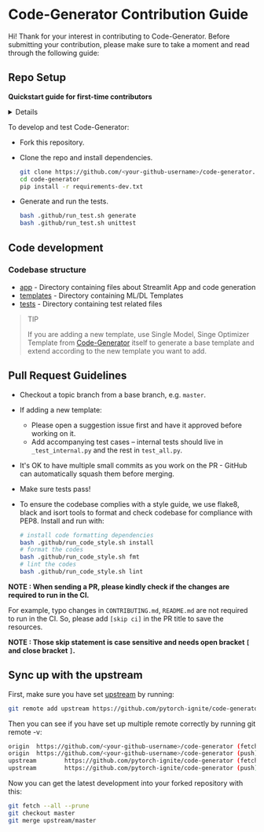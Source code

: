 # Code-Generator Contribution Guide

Hi! Thank for your interest in contributing to Code-Generator.
Before submitting your contribution, please make sure to take a moment and read through the following guide:

## Repo Setup

**Quickstart guide for first-time contributors**

<details>

- Install [miniconda](https://docs.conda.io/projects/continuumio-conda/en/latest/user-guide/install/index.html) for your system.

- Create an isolated conda environment for Code-Generator:

  ```sh
  conda create -n code-generator-dev python=3.8
  ```

- Activate the newly created environment:

  ```sh
  conda activate code-generator-dev
  ```

- When developing please take care of preserving `.gitignore` file and make use of `.git/info/exclude` to exclude custom files like: `.idea`, `.vscode` etc.

- Please refer to [github first contributions guidelines](https://github.com/firstcontributions/first-contributions) and don't hesitate to ask the pytorch-ignite community in case of any doubt.

</details>

To develop and test Code-Generator:

- Fork this repository.

- Clone the repo and install dependencies.

  ```sh
  git clone https://github.com/<your-github-username>/code-generator.git
  cd code-generator
  pip install -r requirements-dev.txt
  ```

- Generate and run the tests.
  ```sh
  bash .github/run_test.sh generate
  bash .github/run_test.sh unittest
  ```

## Code development

### Codebase structure

- [app](https://github.com/pytorch-ignite/code-generator/tree/master/app) - Directory containing files about Streamlit App and code generation
- [templates](https://github.com/pytorch-ignite/code-generator/tree/master/templates) - Directory containing ML/DL Templates
- [tests](https://github.com/pytorch-ignite/code-generator/tree/master/tests) - Directory containing test related files

> TIP
>
> If you are adding a new template, use Single Model, Singe Optimizer Template from
> [Code-Generator](https://share.streamlit.io/pytorch-ignite/code-generator) itself
> to generate a base template and extend according to the new template you want to add.

## Pull Request Guidelines

- Checkout a topic branch from a base branch, e.g. `master`.

- If adding a new template:

  - Please open a suggestion issue first and have it approved before working on it.
  - Add accompanying test cases – internal tests should live in `_test_internal.py` and the rest in `test_all.py`.

- It's OK to have multiple small commits as you work on the PR - GitHub can automatically squash them before merging.

- Make sure tests pass!

- To ensure the codebase complies with a style guide, we use flake8, black and isort tools to format and check codebase for compliance with PEP8. Install and run with:

  ```sh
  # install code formatting dependencies
  bash .github/run_code_style.sh install
  # format the codes
  bash .github/run_code_style.sh fmt
  # lint the codes
  bash .github/run_code_style.sh lint
  ```

**NOTE : When sending a PR, please kindly check if the changes are required to run in the CI.**

For example, typo changes in `CONTRIBUTING.md`, `README.md` are not required to run in the CI. So, please add `[skip ci]` in the PR title to save the resources.

**NOTE : Those skip statement is case sensitive and needs open bracket `[` and close bracket `]`.**

## Sync up with the upstream

First, make sure you have set [upstream](https://docs.github.com/en/github/collaborating-with-issues-and-pull-requests/configuring-a-remote-for-a-fork) by running:

```sh
git remote add upstream https://github.com/pytorch-ignite/code-generator
```

Then you can see if you have set up multiple remote correctly by running git remote -v:

```sh
origin  https://github.com/<your-github-username>/code-generator (fetch)
origin  https://github.com/<your-github-username>/code-generator (push)
upstream        https://github.com/pytorch-ignite/code-generator (fetch)
upstream        https://github.com/pytorch-ignite/code-generator (push)
```

Now you can get the latest development into your forked repository with this:

```sh
git fetch --all --prune
git checkout master
git merge upstream/master
```
